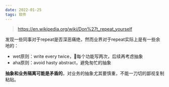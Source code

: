 ```yaml
---
date: 2022-01-25
tags: 软件
---
```


> https://en.wikipedia.org/wiki/Don%27t_repeat_yourself

发现一些同事对于repeat是否深恶痛绝，然而业界对于repeat实际上是有一些余地的：

- wet原则：write every twice，每个功能写两次，后续再考虑抽象
- aha原则：avoid hasty abstract，避免匆忙的抽象

**抽象和业务隔离可能是矛盾的**，对业务的抽象尤其要慎重，不能一刀切的鄙视复制粘贴。